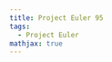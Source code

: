 ```yaml
---
title: Project Euler 95
tags:
  - Project Euler
mathjax: true
---
```

<escape><!-- more --></escape>

